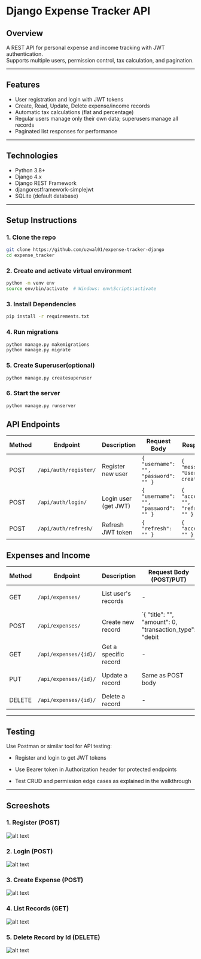  
# Django Expense Tracker API

## Overview
A REST API for personal expense and income tracking with JWT authentication.  
Supports multiple users, permission control, tax calculation, and pagination.

---

## Features
- User registration and login with JWT tokens  
- Create, Read, Update, Delete expense/income records  
- Automatic tax calculations (flat and percentage)  
- Regular users manage only their own data; superusers manage all records  
- Paginated list responses for performance  

---

## Technologies
- Python 3.8+  
- Django 4.x  
- Django REST Framework  
- djangorestframework-simplejwt  
- SQLite (default database)  

---

## Setup Instructions

### 1. Clone the repo

```bash
git clone https://github.com/uzwal01/expense-tracker-django
cd expense_tracker

```

### 2. Create and activate virtual environment

```bash
python -m venv env
source env/bin/activate  # Windows: env\Scripts\activate

```

### 3. Install Dependencies

```bash
pip install -r requirements.txt

```

### 4. Run migrations

```bash
python manage.py makemigrations
python manage.py migrate

```

### 5. Create Superuser(optional)

```bash
python manage.py createsuperuser

```

### 6. Start the server

```bash
python manage.py runserver

```

## API Endpoints


| Method | Endpoint              | Description          | Request Body                         | Response                          |
| ------ | --------------------- | -------------------- | ------------------------------------ | --------------------------------- |
| POST   | `/api/auth/register/` | Register new user    | `{ "username": "", "password": "" }` | `{ "message": "User created" }`   |
| POST   | `/api/auth/login/`    | Login user (get JWT) | `{ "username": "", "password": "" }` | `{ "access": "", "refresh": "" }` |
| POST   | `/api/auth/refresh/`  | Refresh JWT token    | `{ "refresh": "" }`                  | `{ "access": "" }`                |


## Expenses and Income

| Method | Endpoint              | Description           | Request Body (POST/PUT)                                   | Response                              |                 |                        |
| ------ | --------------------- | --------------------- | --------------------------------------------------------- | ------------------------------------- | --------------- | ---------------------- |
| GET    | `/api/expenses/`      | List user's records   | -                                                         | Paginated list of records             |                 |                        |
| POST   | `/api/expenses/`      | Create new record     | \`{ "title": "", "amount": 0, "transaction\_type": "debit | credit", "tax": 0, "tax\_type": "flat | percentage" }\` | Created record details |
| GET    | `/api/expenses/{id}/` | Get a specific record | -                                                         | Single record details                 |                 |                        |
| PUT    | `/api/expenses/{id}/` | Update a record       | Same as POST body                                         | Updated record details                |                 |                        |
| DELETE | `/api/expenses/{id}/` | Delete a record       | -                                                         | 204 No Content                        |                 |                        |


---

## Testing

Use Postman or similar tool for API testing:

- Register and login to get JWT tokens

- Use Bearer token in Authorization header for protected endpoints

- Test CRUD and permission edge cases as explained in the walkthrough

---

## Screeshots

### 1. Register (POST)
![alt text](image.png)

### 2. Login (POST)
![alt text](image-1.png)

### 3. Create Expense (POST)
![alt text](image-2.png)

### 4. List Records (GET)
![alt text](image-3.png)

### 5. Delete Record by Id (DELETE)
![alt text](image-4.png)